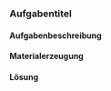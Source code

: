 <!-- LTeX:Language=de-DE -->
### Aufgabentitel
#### Aufgabenbeschreibung
#### Materialerzeugung
#### Lösung